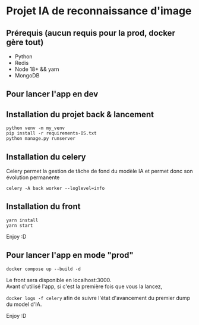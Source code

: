 # Projet IA de reconnaissance d'image

## Prérequis (aucun requis pour la prod, docker gère tout)

- Python
- Redis
- Node 18+ && yarn
- MongoDB

## Pour lancer l'app en dev

## Installation du projet back & lancement

``python venv -m my_venv`` <br>
``pip install -r requirements-OS.txt``<br>
``python manage.py runserver`` <br>

## Installation du celery 

Celery permet la gestion de tâche de fond du modèle IA et permet donc son évolution permanente

``celery -A back worker --loglevel=info``<br>

## Installation du front 

``yarn install`` <br>
``yarn start`` <br>

Enjoy :D


## Pour lancer l'app en mode "prod"

``docker compose up --build -d``<br>

Le front sera disponible en localhost:3000.<br>
Avant d'utilisé l'app, si c'est la première fois que vous la lancez,

``docker logs -f celery`` afin de suivre l'état d'avancement du premier dump du model d'IA.<br>

Enjoy :D
